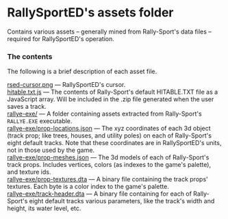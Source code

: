 # RallySportED's assets folder
Contains various assets &ndash; generally mined from Rally-Sport's data files &ndash; required for RallySportED's operation.

### The contents
The following is a brief description of each asset file.

[rsed-cursor.png](rsed-cursor.png) &mdash; RallySportED's cursor.\
[hitable.txt.js](hitable.txt.js) &mdash; The contents of Rally-Sport's default HITABLE.TXT file as a JavaScript array. Will be included in the .zip file generated when the user saves a track.\
[rallye-exe/](rallye-exe/) &mdash; A folder containing assets extracted from Rally-Sport's `RALLYE.EXE` executable.\
[rallye-exe/prop-locations.json](rallye-exe/prop-locations.json) &mdash; The xyz coordinates of each 3d object (track prop; like trees, houses, and utility poles) on each of Rally-Sport's eight default tracks. Note that these coordinates are in RallySportED's units, not in those used by the game.\
[rallye-exe/prop-meshes.json](rallye-exe/prop-meshes.json) &mdash; The 3d models of each of Rally-Sport's track props. Includes vertices, colors (as indexes to the game's palette), and texture ids.\
[rallye-exe/prop-textures.dta](rallye-exe/prop-textures.dta) &mdash; A binary file containing the track props' textures. Each byte is a color index to the game's palette.\
[rallye-exe/track-header.dta](rallye-exe/track-header.dta) &mdash; A binary file containing for each of Rally-Sport's eight default tracks various parameters, like the track's width and height, its water level, etc.
